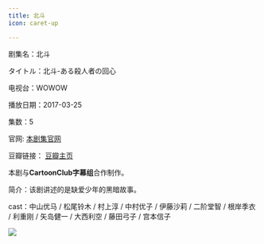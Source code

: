 ```yaml
---
title: 北斗
icon: caret-up

---
```


剧集名：北斗

タイトル：北斗-ある殺人者の回心

电视台：WOWOW

播放日期：2017-03-25

集数：5

官网: [本剧集官网](https://www.wowow.co.jp/detail/108687)

豆瓣链接： [豆瓣主页](https://movie.douban.com/subject/26894482/)

本剧与**CartoonClub字幕组**合作制作。

简介：该剧讲述的是缺爱少年的黑暗故事。

cast：中山优马 / 松尾铃木 / 村上淳 / 中村优子 / 伊藤沙莉 / 二阶堂智 / 根岸季衣 / 利重刚 / 矢岛健一 / 大西利空 / 藤田弓子 / 宫本信子

![](https://listpic.tsgsanjiao.com/2017/2017bd.jpg)